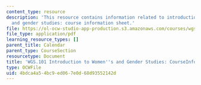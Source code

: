 ```yaml
---
content_type: resource
description: 'This resource contains information related to introduction to women''s
  and gender studies: course information sheet.'
file: https://ol-ocw-studio-app-production.s3.amazonaws.com/courses/wgs-101-introduction-to-womens-and-gender-studies-fall-2014/4bdca4a54bc9ed067e0d68d93552142d_MITWGS_101F14_InfoSheet.pdf
file_type: application/pdf
learning_resource_types: []
parent_title: Calendar
parent_type: CourseSection
resourcetype: Document
title: 'WGS.101 Introduction to Women''s and Gender Studies: CourseInfoSheet'
type: OCWFile
uid: 4bdca4a5-4bc9-ed06-7e0d-68d93552142d
---
```

